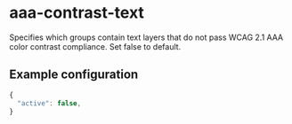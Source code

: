 # aaa-contrast-text

Specifies which groups contain text layers that do not pass WCAG 2.1 AAA color contrast compliance. Set false to default.

## Example configuration

```js
{
  "active": false,
}
```
